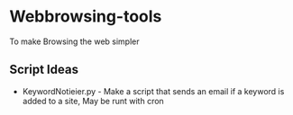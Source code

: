 # Webbrowsing-tools
To make Browsing the web simpler

## Script Ideas
* KeywordNotieier.py - Make a script that sends an email if a keyword is added to a site, May be runt with cron

